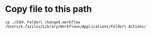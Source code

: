 # Copy file to this path 

```shell
cp ./SSH\ Folder\ changed.workflow /Users/k.fazilov/Library/Workflows/Applications/Folder\ Actions/
```
